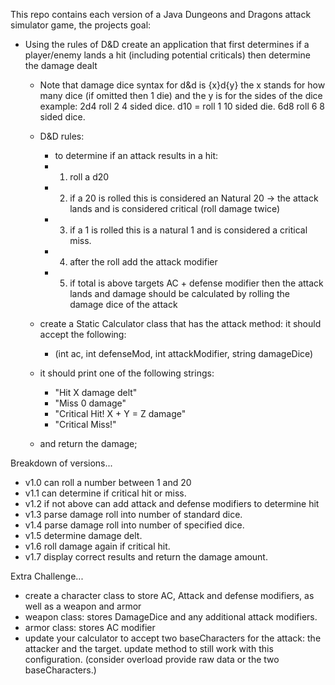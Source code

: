 This repo contains each version of a Java Dungeons and Dragons attack simulator game, the projects goal:<br>
- Using the rules of D&D create an application that first determines if a player/enemy lands a hit (including potential criticals) then determine the damage dealt
    - Note that damage dice syntax for d&d is {x}d{y} the x stands for how many dice (if omitted then 1 die) and the y is for the sides of the dice example: 2d4 roll 2 4 sided dice. d10 = roll 1 10 sided die. 6d8 roll 6 8 sided dice.
    - D&D rules:
        - to determine if an attack results in a hit:
        - 1. roll a d20
        - 2. if a 20 is rolled this is considered an Natural 20 -> the attack lands and is considered critical (roll damage twice)
        - 3. if a 1 is rolled this is a natural 1 and is considered a critical miss.
        - 4. after the roll add the attack modifier
        - 5. if total is above targets AC + defense modifier then the attack lands and damage should be calculated by rolling the damage dice of the attack

    - create a Static Calculator class that has the attack method: it should accept the following:
        - (int ac, int defenseMod, int attackModifier, string damageDice)

    - it should print one of the following strings:
        - "Hit X damage delt"
        - "Miss 0 damage"
        - "Critical Hit! X + Y = Z damage"
        - "Critical Miss!"

    - and return the damage;
    
Breakdown of versions...
- v1.0 can roll a number between 1 and 20
- v1.1 can determine if critical hit or miss.
- v1.2 if not above can add attack and defense modifiers to determine hit
- v1.3 parse damage roll into number of standard dice.
- v1.4 parse damage roll into number of specified dice.
- v1.5 determine damage delt.
- v1.6 roll damage again if critical hit.
- v1.7 display correct results and return the damage amount.
    
Extra Challenge...
 - create a character class to store AC, Attack and defense modifiers, as well as a weapon and armor
 - weapon class: stores DamageDice and any additional attack modifiers.
 - armor class: stores AC modifier
 - update your calculator to accept two baseCharacters for the attack: the attacker and the target. update method to still work with this configuration. (consider overload provide raw data or the two baseCharacters.)
